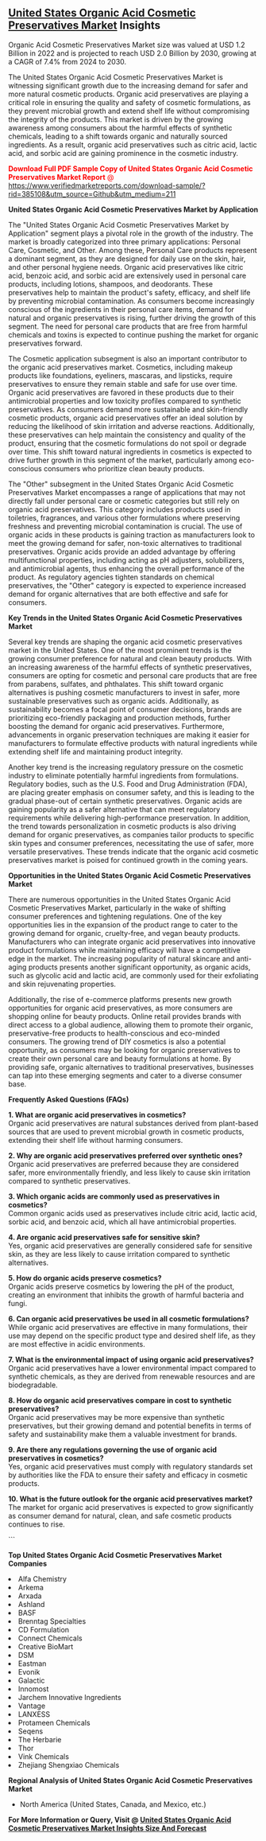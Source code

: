 <h2><a href="https://www.verifiedmarketreports.com/download-sample/?rid=385108&amp;utm_source=Github&amp;utm_medium=211" target="_blank">United States Organic Acid Cosmetic Preservatives Market</a> Insights</h2><p>Organic Acid Cosmetic Preservatives Market size was valued at USD 1.2 Billion in 2022 and is projected to reach USD 2.0 Billion by 2030, growing at a CAGR of 7.4% from 2024 to 2030.</p><p><p>The United States Organic Acid Cosmetic Preservatives Market is witnessing significant growth due to the increasing demand for safer and more natural cosmetic products. Organic acid preservatives are playing a critical role in ensuring the quality and safety of cosmetic formulations, as they prevent microbial growth and extend shelf life without compromising the integrity of the products. This market is driven by the growing awareness among consumers about the harmful effects of synthetic chemicals, leading to a shift towards organic and naturally sourced ingredients. As a result, organic acid preservatives such as citric acid, lactic acid, and sorbic acid are gaining prominence in the cosmetic industry.</p><p><p><span class=""><span style="color: #ff0000;"><strong>Download Full PDF Sample Copy of United States Organic Acid Cosmetic Preservatives Market Report</strong> @ </span><a href="https://www.verifiedmarketreports.com/download-sample/?rid=385108&amp;utm_source=Github&amp;utm_medium=211" target="_blank">https://www.verifiedmarketreports.com/download-sample/?rid=385108&amp;utm_source=Github&amp;utm_medium=211</a></span></p></p><p><b>United States Organic Acid Cosmetic Preservatives Market by Application</b></p><p>The "United States Organic Acid Cosmetic Preservatives Market by Application" segment plays a pivotal role in the growth of the industry. The market is broadly categorized into three primary applications: Personal Care, Cosmetic, and Other. Among these, Personal Care products represent a dominant segment, as they are designed for daily use on the skin, hair, and other personal hygiene needs. Organic acid preservatives like citric acid, benzoic acid, and sorbic acid are extensively used in personal care products, including lotions, shampoos, and deodorants. These preservatives help to maintain the product's safety, efficacy, and shelf life by preventing microbial contamination. As consumers become increasingly conscious of the ingredients in their personal care items, demand for natural and organic preservatives is rising, further driving the growth of this segment. The need for personal care products that are free from harmful chemicals and toxins is expected to continue pushing the market for organic preservatives forward.</p><p>The Cosmetic application subsegment is also an important contributor to the organic acid preservatives market. Cosmetics, including makeup products like foundations, eyeliners, mascaras, and lipsticks, require preservatives to ensure they remain stable and safe for use over time. Organic acid preservatives are favored in these products due to their antimicrobial properties and low toxicity profiles compared to synthetic preservatives. As consumers demand more sustainable and skin-friendly cosmetic products, organic acid preservatives offer an ideal solution by reducing the likelihood of skin irritation and adverse reactions. Additionally, these preservatives can help maintain the consistency and quality of the product, ensuring that the cosmetic formulations do not spoil or degrade over time. This shift toward natural ingredients in cosmetics is expected to drive further growth in this segment of the market, particularly among eco-conscious consumers who prioritize clean beauty products.</p><p>The "Other" subsegment in the United States Organic Acid Cosmetic Preservatives Market encompasses a range of applications that may not directly fall under personal care or cosmetic categories but still rely on organic acid preservatives. This category includes products used in toiletries, fragrances, and various other formulations where preserving freshness and preventing microbial contamination is crucial. The use of organic acids in these products is gaining traction as manufacturers look to meet the growing demand for safer, non-toxic alternatives to traditional preservatives. Organic acids provide an added advantage by offering multifunctional properties, including acting as pH adjusters, solubilizers, and antimicrobial agents, thus enhancing the overall performance of the product. As regulatory agencies tighten standards on chemical preservatives, the "Other" category is expected to experience increased demand for organic alternatives that are both effective and safe for consumers.</p><p><b>Key Trends in the United States Organic Acid Cosmetic Preservatives Market</b></p><p>Several key trends are shaping the organic acid cosmetic preservatives market in the United States. One of the most prominent trends is the growing consumer preference for natural and clean beauty products. With an increasing awareness of the harmful effects of synthetic preservatives, consumers are opting for cosmetic and personal care products that are free from parabens, sulfates, and phthalates. This shift toward organic alternatives is pushing cosmetic manufacturers to invest in safer, more sustainable preservatives such as organic acids. Additionally, as sustainability becomes a focal point of consumer decisions, brands are prioritizing eco-friendly packaging and production methods, further boosting the demand for organic acid preservatives. Furthermore, advancements in organic preservation techniques are making it easier for manufacturers to formulate effective products with natural ingredients while extending shelf life and maintaining product integrity.</p><p>Another key trend is the increasing regulatory pressure on the cosmetic industry to eliminate potentially harmful ingredients from formulations. Regulatory bodies, such as the U.S. Food and Drug Administration (FDA), are placing greater emphasis on consumer safety, and this is leading to the gradual phase-out of certain synthetic preservatives. Organic acids are gaining popularity as a safer alternative that can meet regulatory requirements while delivering high-performance preservation. In addition, the trend towards personalization in cosmetic products is also driving demand for organic preservatives, as companies tailor products to specific skin types and consumer preferences, necessitating the use of safer, more versatile preservatives. These trends indicate that the organic acid cosmetic preservatives market is poised for continued growth in the coming years.</p><p><b>Opportunities in the United States Organic Acid Cosmetic Preservatives Market</b></p><p>There are numerous opportunities in the United States Organic Acid Cosmetic Preservatives Market, particularly in the wake of shifting consumer preferences and tightening regulations. One of the key opportunities lies in the expansion of the product range to cater to the growing demand for organic, cruelty-free, and vegan beauty products. Manufacturers who can integrate organic acid preservatives into innovative product formulations while maintaining efficacy will have a competitive edge in the market. The increasing popularity of natural skincare and anti-aging products presents another significant opportunity, as organic acids, such as glycolic acid and lactic acid, are commonly used for their exfoliating and skin rejuvenating properties.</p><p>Additionally, the rise of e-commerce platforms presents new growth opportunities for organic acid preservatives, as more consumers are shopping online for beauty products. Online retail provides brands with direct access to a global audience, allowing them to promote their organic, preservative-free products to health-conscious and eco-minded consumers. The growing trend of DIY cosmetics is also a potential opportunity, as consumers may be looking for organic preservatives to create their own personal care and beauty formulations at home. By providing safe, organic alternatives to traditional preservatives, businesses can tap into these emerging segments and cater to a diverse consumer base.</p><p><b>Frequently Asked Questions (FAQs)</b></p><p><b>1. What are organic acid preservatives in cosmetics?</b><br> Organic acid preservatives are natural substances derived from plant-based sources that are used to prevent microbial growth in cosmetic products, extending their shelf life without harming consumers.</p><p><b>2. Why are organic acid preservatives preferred over synthetic ones?</b><br> Organic acid preservatives are preferred because they are considered safer, more environmentally friendly, and less likely to cause skin irritation compared to synthetic preservatives.</p><p><b>3. Which organic acids are commonly used as preservatives in cosmetics?</b><br> Common organic acids used as preservatives include citric acid, lactic acid, sorbic acid, and benzoic acid, which all have antimicrobial properties.</p><p><b>4. Are organic acid preservatives safe for sensitive skin?</b><br> Yes, organic acid preservatives are generally considered safe for sensitive skin, as they are less likely to cause irritation compared to synthetic alternatives.</p><p><b>5. How do organic acids preserve cosmetics?</b><br> Organic acids preserve cosmetics by lowering the pH of the product, creating an environment that inhibits the growth of harmful bacteria and fungi.</p><p><b>6. Can organic acid preservatives be used in all cosmetic formulations?</b><br> While organic acid preservatives are effective in many formulations, their use may depend on the specific product type and desired shelf life, as they are most effective in acidic environments.</p><p><b>7. What is the environmental impact of using organic acid preservatives?</b><br> Organic acid preservatives have a lower environmental impact compared to synthetic chemicals, as they are derived from renewable resources and are biodegradable.</p><p><b>8. How do organic acid preservatives compare in cost to synthetic preservatives?</b><br> Organic acid preservatives may be more expensive than synthetic preservatives, but their growing demand and potential benefits in terms of safety and sustainability make them a valuable investment for brands.</p><p><b>9. Are there any regulations governing the use of organic acid preservatives in cosmetics?</b><br> Yes, organic acid preservatives must comply with regulatory standards set by authorities like the FDA to ensure their safety and efficacy in cosmetic products.</p><p><b>10. What is the future outlook for the organic acid preservatives market?</b><br> The market for organic acid preservatives is expected to grow significantly as consumer demand for natural, clean, and safe cosmetic products continues to rise.</p>```</p><p><strong>Top United States Organic Acid Cosmetic Preservatives Market Companies</strong></p><div data-test-id=""><p><li>Alfa Chemistry</li><li> Arkema</li><li> Arxada</li><li> Ashland</li><li> BASF</li><li> Brenntag Specialties</li><li> CD Formulation</li><li> Connect Chemicals</li><li> Creative BioMart</li><li> DSM</li><li> Eastman</li><li> Evonik</li><li> Galactic</li><li> Innomost</li><li> Jarchem Innovative Ingredients</li><li> Vantage</li><li> LANXESS</li><li> Protameen Chemicals</li><li> Seqens</li><li> The Herbarie</li><li> Thor</li><li> Vink Chemicals</li><li> Zhejiang Shengxiao Chemicals</li></p><div><strong>Regional Analysis of&nbsp;United States Organic Acid Cosmetic Preservatives Market</strong></div><ul><li dir="ltr"><p dir="ltr">North America&nbsp;(United States, Canada, and Mexico, etc.)</p></li></ul><p><strong>For More Information or Query, Visit @&nbsp;</strong><strong><a href="https://www.verifiedmarketreports.com/product/organic-acid-cosmetic-preservatives-market/?utm_source=Github&amp;utm_medium=211" target="_blank">United States Organic Acid Cosmetic Preservatives Market Insights Size And Forecast</a></strong></p></div>
